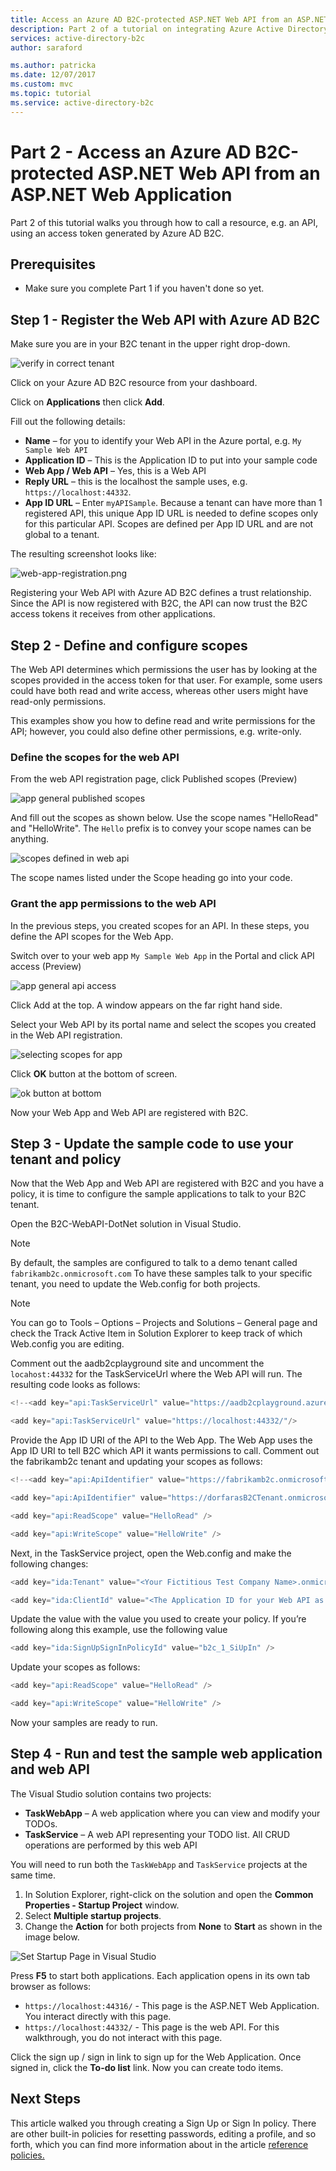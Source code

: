```yaml
---
title: Access an Azure AD B2C-protected ASP.NET Web API from an ASP.NET Web Application
description: Part 2 of a tutorial on integrating Azure Active Directory B2C into an ASP.NET web app for your users to sign up for your web app and access an API resource
services: active-directory-b2c
author: saraford

ms.author: patricka
ms.date: 12/07/2017
ms.custom: mvc
ms.topic: tutorial
ms.service: active-directory-b2c
---
```


# Part 2 - Access an Azure AD B2C-protected ASP.NET Web API from an ASP.NET Web Application

Part 2 of this tutorial walks you through how to call a resource, e.g. an API, using an access token generated by Azure AD B2C. 

## Prerequisites

* Make sure you complete Part 1 if you haven't done so yet. 

## Step 1 - Register the Web API with Azure AD B2C

Make sure you are in your B2C tenant in the upper right drop-down.

![verify in correct tenant](media/active-directory-b2c-tutorials-spa/verify-in-correct-tenant.png)

Click on your Azure AD B2C resource from your dashboard. 

Click on **Applications** then click **Add**. 

Fill out the following details:

- **Name** – for you to identify your Web API in the Azure portal, e.g. `My Sample Web API`
- **Application ID** – This is the Application ID to put into your sample code
- **Web App / Web API** – Yes, this is a Web API
- **Reply URL** – this is the localhost the sample uses, e.g. `https://localhost:44332`.
- **App ID URL** – Enter `myAPISample`. Because a tenant can have more than 1 registered API, this unique App ID URL is needed to define scopes only for this particular API. Scopes are defined per App ID URL and are not global to a tenant.

The resulting screenshot looks like:

![web-app-registration.png](media/active-directory-b2c-tutorials-web-app/web-api-registration.png)

Registering your Web API with Azure AD B2C defines a trust relationship. Since the API is now registered with B2C, the API can now trust the B2C access tokens it receives from other applications.

## Step 2 - Define and configure scopes

The Web API determines which permissions the user has by looking at the scopes provided in the access token for that user. For example, some users could have both read and write access, whereas other users might have read-only permissions. 

This examples show you how to define read and write permissions for the API; however, you could also define other permissions, e.g. write-only. 

### Define the scopes for the web API

From the web API registration page, click Published scopes (Preview)

![app general published scopes](media/active-directory-b2c-tutorials-web-app/app-general-published-scopes.png)

And fill out the scopes as shown below. Use the scope names "HelloRead" and "HelloWrite". The `Hello` prefix is to convey your scope names can be anything.

![scopes defined in web api](media/active-directory-b2c-tutorials-web-app/scopes-defined-in-web-api.png)

The scope names listed under the Scope heading go into your code.

### Grant the app permissions to the web API

In the previous steps, you created scopes for an API. In these steps, you define the API scopes for the Web App.

Switch over to your web app `My Sample Web App` in the Portal and click API access (Preview)

![app general api access](media/active-directory-b2c-tutorials-web-app/app-general-api-access.png)

Click Add at the top. A window appears on the far right hand side.

Select your Web API by its portal name and select the scopes you created in the Web API registration.

![selecting scopes for app](media/active-directory-b2c-tutorials-web-app/selecting-scopes-for-app.png)

Click **OK** button at the bottom of screen.

![ok button at bottom](media/active-directory-b2c-tutorials-web-app/ok-button-at-bottom.png)

Now your Web App and Web API are registered with B2C.

## Step 3 - Update the sample code to use your tenant and policy

Now that the Web App and Web API are registered with B2C and you have a policy, it is time to configure the sample applications to talk to your B2C tenant.

Open the B2C-WebAPI-DotNet solution in Visual Studio.

> [!Note]
> By default, the samples are configured to talk to a demo tenant called `fabrikamb2c.onmicrosoft.com` To have these samples talk to your specific tenant, you need to update the Web.config for both projects.

> [!Note]
> You can go to Tools – Options – Projects and Solutions – General page and check the Track Active Item in Solution Explorer to keep track of which Web.config you are editing.

Comment out the aadb2cplayground site and uncomment the `locahost:44332` for the TaskServiceUrl where the Web API will run. The resulting code looks as follows: 

```C#
<!--<add key="api:TaskServiceUrl" value="https://aadb2cplayground.azurewebsites.net/" />-->

<add key="api:TaskServiceUrl" value="https://localhost:44332/"/>
```

Provide the App ID URI of the API to the Web App. The Web App uses the App ID URI to tell B2C which API it wants permissions to call. Comment out the fabrikamb2c tenant and updating your scopes as follows:

```C#
<!--<add key="api:ApiIdentifier" value="https://fabrikamb2c.onmicrosoft.com/api/" />—>

<add key="api:ApiIdentifier" value="https://dorfarasB2CTenant.onmicrosoft.com/api/" />

<add key="api:ReadScope" value="HelloRead" />

<add key="api:WriteScope" value="HelloWrite" />
```

Next, in the TaskService project, open the Web.config and make the following changes:

```C#
<add key="ida:Tenant" value="<Your Fictitious Test Company Name>.onmicrosoft.com" />

<add key="ida:ClientId" value="<The Application ID for your Web API as seen in portal>"/>
```

Update the value with the value you used to create your policy. If you’re following along this example, use the following value

```C#
<add key="ida:SignUpSignInPolicyId" value="b2c_1_SiUpIn" />
```

Update your scopes as follows:

```C#
<add key="api:ReadScope" value="HelloRead" />

<add key="api:WriteScope" value="HelloWrite" />
```

Now your samples are ready to run.

## Step 4 - Run and test the sample web application and web API

The Visual Studio solution contains two projects:

- **TaskWebApp** – A web application where you can view and modify your TODOs. 
- **TaskService** – A web API representing your TODO list. All CRUD operations are performed by this web API

You will need to run both the `TaskWebApp` and `TaskService` projects at the same time. 

1. In Solution Explorer, right-click on the solution and open the **Common Properties - Startup Project** window. 
2. Select **Multiple startup projects**.
3. Change the **Action** for both projects from **None** to **Start** as shown in the image below.

![Set Startup Page in Visual Studio](media/active-directory-b2c-tutorials-web-app/SetupStartupProjects.png)

Press **F5** to start both applications. Each application opens in its own tab browser as follows:

* `https://localhost:44316/` - This page is the ASP.NET Web Application. You interact directly with this page. 
* `https://localhost:44332/` - This page is the web API. For this walkthrough, you do not interact with this page.

Click the sign up / sign in link to sign up for the Web Application. Once signed in, click the **To-do list** link. Now you can create todo items. 

## Next Steps

This article walked you through creating a Sign Up or Sign In policy. There are other built-in policies for resetting passwords, editing a profile, and so forth, which you can find more information about in the article [reference policies.](https://docs.microsoft.com/en-us/azure/active-directory-b2c/active-directory-b2c-reference-policies)